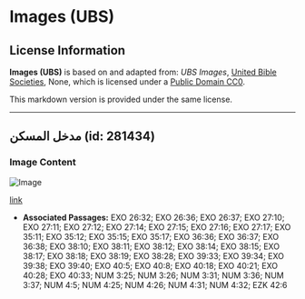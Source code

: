 # Images (UBS)

## License Information

**Images (UBS)** is based on and adapted from: _UBS Images_, [United Bible Societies](https://unitedbiblesocieties.org/), None, which is licensed under a [Public Domain CC0](https://creativecommons.org/public-domain/cc0/).

This markdown version is provided under the same license.



--------------------------------

## مدخل المسكن (id: 281434)

### Image Content

![Image](https://cdn.aquifer.bible/aquifer-content/resources/Media/WEB-0433_tabernacle_entrance.jpg)

[link](https://cdn.aquifer.bible/aquifer-content/resources/Media/WEB-0433_tabernacle_entrance.jpg)

* **Associated Passages:** EXO 26:32; EXO 26:36; EXO 26:37; EXO 27:10; EXO 27:11; EXO 27:12; EXO 27:14; EXO 27:15; EXO 27:16; EXO 27:17; EXO 35:11; EXO 35:12; EXO 35:15; EXO 35:17; EXO 36:36; EXO 36:37; EXO 36:38; EXO 38:10; EXO 38:11; EXO 38:12; EXO 38:14; EXO 38:15; EXO 38:17; EXO 38:18; EXO 38:19; EXO 38:28; EXO 39:33; EXO 39:34; EXO 39:38; EXO 39:40; EXO 40:5; EXO 40:8; EXO 40:18; EXO 40:21; EXO 40:28; EXO 40:33; NUM 3:25; NUM 3:26; NUM 3:31; NUM 3:36; NUM 3:37; NUM 4:5; NUM 4:25; NUM 4:26; NUM 4:31; NUM 4:32; EZK 42:6


